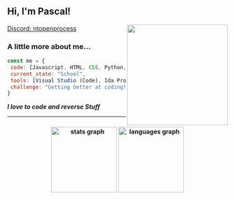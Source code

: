 <h2> Hi, I'm Pascal!</h2>
<img align='right' src="https://cdn.discordapp.com/attachments/1220479654398525481/1230585278985408544/83749737.jpg?ex=6622b759&is=662165d9&hm=0643b403ff09506cd0ef6a50ac3dee11c72c017d2cf24535fb9460e6cec987a5&****" width="230">
</em></p>

[Discord: ntopenprocess](discord.com/users/1244365299181031527)

### A little more about me...  

```javascript
const me = {
 code: [Javascript, HTML, CSS, Python, Lua, C#, Learning C++],
 current_state: "School",
 tools: [Visual Studio (Code), Ida Pro, Reclass, Dnspy, VM-Ware, ...],
 challenge: "Getting better at coding!"
}
```

<em><b>I love to code and reverse Stuff</em>

---

###

<div align="center">
  <img src="https://github-readme-stats.vercel.app/api?username=NtReadVirtualMemory&hide_title=false&hide_rank=false&show_icons=true&include_all_commits=true&count_private=true&disable_animations=false&theme=dracula&locale=en&hide_border=false" height="150" alt="stats graph"  />
  <img src="https://github-readme-stats.vercel.app/api/top-langs?username=NtReadVirtualMemory&locale=en&hide_title=false&layout=compact&card_width=320&langs_count=5&theme=dracula&hide_border=false" height="150" alt="languages graph"  />
</div>

###
